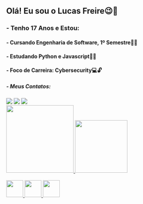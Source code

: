 
<h2>Olá! Eu sou o Lucas Freire😉🌹</h2>
<h3>- Tenho 17 Anos e Estou:</h3>
<h4>- Cursando Engenharia de Software, 1º Semestre👨‍🎓</h4>  
<h4>- Estudando Python e Javascript👨‍💻</h4>
<h4>- Foco de Carreira: Cybersecurity💻🔓</h4>

<h5>- Meus Contatos: </h5>

 <div>        
 <a href= "https://www.linkedin.com/in/lucas-freire-0ba260232/"   target="_blank"><image src="https://img.shields.io/badge/linkedin-%230077B5.svg?style=for-the-badge&logo=linkedin&logoColor=white"></a>
 <a href = "mailto:lucasrodifreire@gmail.com?subject=Olá, Lucas Freire! (from github)"><img src="https://img.shields.io/badge/-Gmail-%23333?style=for-the-badge&logo=gmail&logoColor=white" target="_blank"></a>
 <a href= "https://www.instagram.com/" target="_blank"><image src="https://img.shields.io/badge/Instagram-E4405F?style=for-the-badge&logo=instagram&logoColor=white"></a>
 </div>
   
<div>
 <a href="https://github.com/LucaFreire">
 <img height="180em" src="https://github-readme-stats.vercel.app/api?username=LucaFreire&theme=blueberry">
 <img height="140em" src="https://github-readme-stats.vercel.app/api/top-langs/?username=LucaFreire&layout=compact&langs_count=168&theme=blueberry"/>
</div>
 
<div style="display: inline_block"><br> 
 <img height="45" img src="https://cdn.jsdelivr.net/gh/devicons/devicon/icons/linux/linux-original.svg" />
 <img height="45" img src="https://cdn.jsdelivr.net/gh/devicons/devicon/icons/python/python-original.svg" />
 <img height="45" img src="https://cdn.jsdelivr.net/gh/devicons/devicon/icons/javascript/javascript-original.svg" /> 
 
          
</div>
